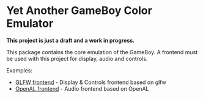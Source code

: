 
# Yet Another GameBoy Color Emulator

**This project is just a draft and a work in progress.**

This package contains the core emulation of the GameBoy. A frontend must be used with this project for display, audio and controls.

Examples: 
- [GLFW frontend](https://github.com/JMontupet/gbglfw) - Display & Controls frontend based on glfw
- [OpenAL frontend](https://github.com/JMontupet/gbopenal) - Audio frontend based on  OpenAL